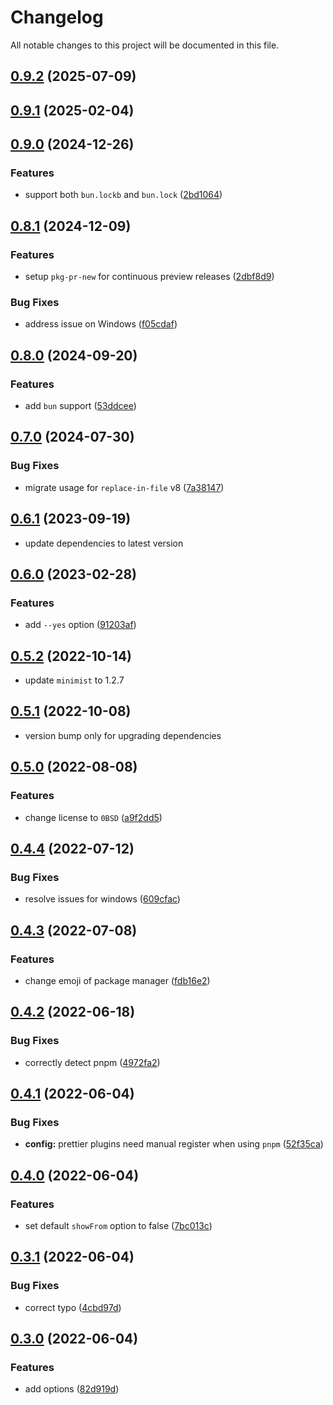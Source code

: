 # Changelog

All notable changes to this project will be documented in this file.

## [0.9.2](https://github.com/jonz94/dependency-updater/compare/v0.9.1...v0.9.2) (2025-07-09)

## [0.9.1](https://github.com/jonz94/dependency-updater/compare/v0.9.0...v0.9.1) (2025-02-04)

## [0.9.0](https://github.com/jonz94/dependency-updater/compare/v0.8.1...v0.9.0) (2024-12-26)

### Features

- support both `bun.lockb` and `bun.lock` ([2bd1064](https://github.com/jonz94/dependency-updater/commit/2bd1064a3f3bae3ffcdfdcde872d4084d91f6a91))

## [0.8.1](https://github.com/jonz94/dependency-updater/compare/v0.8.0...v0.8.1) (2024-12-09)

### Features

- setup `pkg-pr-new` for continuous preview releases ([2dbf8d9](https://github.com/jonz94/dependency-updater/commit/2dbf8d9e97e5a334b462480e613e7ee05ab9aa5d))

### Bug Fixes

- address issue on Windows ([f05cdaf](https://github.com/jonz94/dependency-updater/commit/f05cdaf412046977741d38bf833774d65b79d6d9))

## [0.8.0](https://github.com/jonz94/dependency-updater/compare/v0.7.0...v0.8.0) (2024-09-20)

### Features

- add `bun` support ([53ddcee](https://github.com/jonz94/dependency-updater/commit/53ddceeb8a8f0fefb88abec80bce0f705ee5c262))

## [0.7.0](https://github.com/jonz94/dependency-updater/compare/v0.6.1...v0.7.0) (2024-07-30)

### Bug Fixes

- migrate usage for `replace-in-file` v8 ([7a38147](https://github.com/jonz94/dependency-updater/commit/7a38147334eeb8693750248a1f3e324220abcebd))

## [0.6.1](https://github.com/jonz94/dependency-updater/compare/v0.6.0...v0.6.1) (2023-09-19)

- update dependencies to latest version

## [0.6.0](https://github.com/jonz94/dependency-updater/compare/v0.5.2...v0.6.0) (2023-02-28)

### Features

- add `--yes` option ([91203af](https://github.com/jonz94/dependency-updater/commit/91203af9902350146c1bbdf91458f57b9244ccad))

## [0.5.2](https://github.com/jonz94/dependency-updater/compare/v0.5.1...v0.5.2) (2022-10-14)

- update `minimist` to 1.2.7

## [0.5.1](https://github.com/jonz94/dependency-updater/compare/v0.5.0...v0.5.1) (2022-10-08)

- version bump only for upgrading dependencies

## [0.5.0](https://github.com/jonz94/dependency-updater/compare/v0.4.4...v0.5.0) (2022-08-08)

### Features

- change license to `0BSD` ([a9f2dd5](https://github.com/jonz94/dependency-updater/commit/a9f2dd56b64362c089a0651dc585599c16748c0a))

## [0.4.4](https://github.com/jonz94/dependency-updater/compare/v0.4.3...v0.4.4) (2022-07-12)

### Bug Fixes

- resolve issues for windows ([609cfac](https://github.com/jonz94/dependency-updater/commit/609cfac7e12628d17cf0125949f98ac90f77f39a))

## [0.4.3](https://github.com/jonz94/dependency-updater/compare/v0.4.2...v0.4.3) (2022-07-08)

### Features

- change emoji of package manager ([fdb16e2](https://github.com/jonz94/dependency-updater/commit/fdb16e2d3092eaf95582df2bee0bf7812cef89ff))

## [0.4.2](https://github.com/jonz94/dependency-updater/compare/v0.4.1...v0.4.2) (2022-06-18)

### Bug Fixes

- correctly detect pnpm ([4972fa2](https://github.com/jonz94/dependency-updater/commit/4972fa2701c355762cae40e0df49a57a5eb0fa9e))

## [0.4.1](https://github.com/jonz94/dependency-updater/compare/v0.4.0...v0.4.1) (2022-06-04)

### Bug Fixes

- **config:** prettier plugins need manual register when using `pnpm` ([52f35ca](https://github.com/jonz94/dependency-updater/commit/52f35cae3724d68e546216ce9435bc6f2c3b2c50))

## [0.4.0](https://github.com/jonz94/dependency-updater/compare/v0.3.1...v0.4.0) (2022-06-04)

### Features

- set default `showFrom` option to false ([7bc013c](https://github.com/jonz94/dependency-updater/commit/7bc013ccffeaf2cb55987efc00918be9afc014d5))

## [0.3.1](https://github.com/jonz94/dependency-updater/compare/v0.3.0...v0.3.1) (2022-06-04)

### Bug Fixes

- correct typo ([4cbd97d](https://github.com/jonz94/dependency-updater/commit/4cbd97d61e761da01d392a1d77c23e890a79dfaa))

## [0.3.0](https://github.com/jonz94/dependency-updater/compare/v0.2.0...v0.3.0) (2022-06-04)

### Features

- add options ([82d919d](https://github.com/jonz94/dependency-updater/commit/82d919daa0102d133833412b7fa7fbcc38f733ee))
